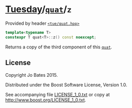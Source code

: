 [Tuesday](../../../README.md)/[`quat`](../../headers/quat.md)/`z`
=================================================================
Provided by header [`<tue/quat.hpp>`](../../headers/quat.md)

```c++
template<typename T>
constexpr T quat<T>::z() const noexcept;
```

Returns a copy of the third component of this [`quat`](../../headers/quat.md).

License
-------
Copyright Jo Bates 2015.

Distributed under the Boost Software License, Version 1.0.

See accompanying file [LICENSE_1_0.txt](../../../LICENSE_1_0.txt) or copy at
http://www.boost.org/LICENSE_1_0.txt.
